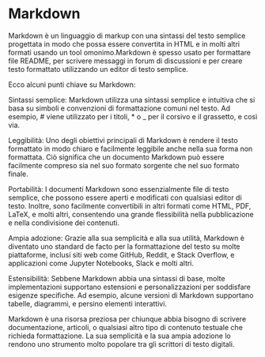 <!-- @format -->

# Markdown

Markdown è un linguaggio di markup con una sintassi del testo semplice progettata in modo che possa essere convertita in HTML e in molti altri formati usando un tool omonimo.Markdown è spesso usato per formattare file README, per scrivere messaggi in forum di discussioni e per creare testo formattato utilizzando un editor di testo semplice.

Ecco alcuni punti chiave su Markdown:

Sintassi semplice: Markdown utilizza una sintassi semplice e intuitiva che si basa su simboli e convenzioni di formattazione comuni nel testo. Ad esempio, # viene utilizzato per i titoli, \* o \_ per il corsivo e il grassetto, e così via.

Leggibilità: Uno degli obiettivi principali di Markdown è rendere il testo formattato in modo chiaro e facilmente leggibile anche nella sua forma non formattata. Ciò significa che un documento Markdown può essere facilmente compreso sia nel suo formato sorgente che nel suo formato finale.

Portabilità: I documenti Markdown sono essenzialmente file di testo semplice, che possono essere aperti e modificati con qualsiasi editor di testo. Inoltre, sono facilmente convertibili in altri formati come HTML, PDF, LaTeX, e molti altri, consentendo una grande flessibilità nella pubblicazione e nella condivisione dei contenuti.

Ampia adozione: Grazie alla sua semplicità e alla sua utilità, Markdown è diventato uno standard de facto per la formattazione del testo su molte piattaforme, inclusi siti web come GitHub, Reddit, e Stack Overflow, e applicazioni come Jupyter Notebooks, Slack e molti altri.

Estensibilità: Sebbene Markdown abbia una sintassi di base, molte implementazioni supportano estensioni e personalizzazioni per soddisfare esigenze specifiche. Ad esempio, alcune versioni di Markdown supportano tabelle, diagrammi, e persino elementi interattivi.

Markdown è una risorsa preziosa per chiunque abbia bisogno di scrivere documentazione, articoli, o qualsiasi altro tipo di contenuto testuale che richieda formattazione. La sua semplicità e la sua ampia adozione lo rendono uno strumento molto popolare tra gli scrittori di testo digitali.
